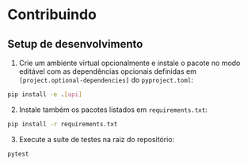 # Contribuindo

## Setup de desenvolvimento

1. Crie um ambiente virtual opcionalmente e instale o pacote no modo editável com as dependências opcionais definidas em `[project.optional-dependencies]` do `pyproject.toml`:

```bash
pip install -e .[api]
```

2. Instale também os pacotes listados em `requirements.txt`:

```bash
pip install -r requirements.txt
```

3. Execute a suíte de testes na raiz do repositório:

```bash
pytest
```


